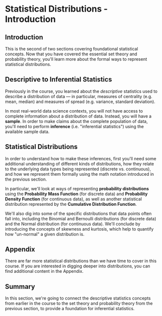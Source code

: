 # Statistical Distributions - Introduction

## Introduction

This is the second of two sections covering foundational statistical concepts. Now that you have covered the essential set theory and probability theory, you'll learn more about the formal ways to represent statistical distributions.

## Descriptive to Inferential Statistics

Previously in the course, you learned about the *descriptive* statistics used to describe a distribution of data — in particular, measures of centrality (e.g. mean, median) and measures of spread (e.g. variance, standard deviation).

In most real-world data science contexts, you will not have access to complete information about a distribution of data. Instead, you will have a **sample**. In order to make claims about the complete population of data, you'll need to perform **inference** (i.e. "inferential statistics") using the available sample data.

## Statistical Distributions

In order to understand how to make these inferences, first you'll need some additional understanding of different kinds of distributions, how they relate to the underlying data types being represented (discrete vs. continuous), and how we represent them formally using the math notation introduced in the previous section.

In particular, we'll look at ways of representing **probability distributions** using the **Probability Mass Function** (for discrete data) and **Probability Density Function** (for continuous data), as well as another statistical distribution represented by the **Cumulative Distribution Function**.

We'll also dig into some of the specific distributions that data points often fall into, including the Binomial and Bernoulli distributions (for discrete data) and the Normal distribution (for continuous data). We'll conclude by introducing the concepts of skewness and kurtosis, which help to quantify how "un-normal" a given distribution is.

## Appendix

There are far more statistical distributions than we have time to cover in this course. If you are interested in digging deeper into distributions, you can find additional content in the Appendix.

## Summary

In this section, we're going to connect the descriptive statistics concepts from earlier in the course to the set theory and probability theory from the previous section, to provide a foundation for inferential statistics.
